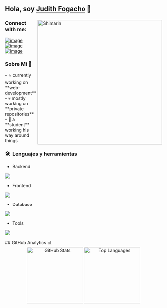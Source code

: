 ## Hola, soy [Judith Fogacho](https://github.com/JudithFogacho) 👋

<div>
  <img align="right" width="400" alt="Shimarin" src="https://i.imgur.com/eDGidzd.png"/>
  <h3 align="left">Connect with me:</h3>
  <div align="left">
  
  [![image](https://img.shields.io/badge/LinkedIn-ff69b4?style=for-the-badge&logo=linkedin&logoColor=white)](https://www.linkedin.com/in/judith-fogacho-268972323?trk=contact-info)
  [![image](https://img.shields.io/badge/Instagram-ff69b4?style=for-the-badge&logo=instagram&logoColor=white)](https://www.instagram.com/a.eluuu)
  [![image](https://img.shields.io/badge/Gmail-ff69b4?style=for-the-badge&logo=gmail&logoColor=white)](mailto:judithfogacho@gmail.com)  
  </div>
  
  <h3> Sobre Mi 👾 </h3>
  - ⭐ currently working on **web-development**
  - 💀 mostly working on **private repositories**
  - 👾 a **student** working his way around things
  

  ### 🛠 &nbsp;Lenguajes y herramientas
  - Backend
  <p align="left">
    <a href="https://skillicons.dev">
      <img src="https://skillicons.dev/icons?i=java,c,cs,py" />
    </a>
  </p>
  
  - Frontend
  <p align="left">
    <a href="https://skillicons.dev">
      <img src="https://skillicons.dev/icons?i=js,html,css" />
    </a>
  </p>
  
  - Database
  <p align="left">
    <a href="https://skillicons.dev">
      <img src="https://skillicons.dev/icons?i=mysql" />
    </a>
  </p>
  
  - Tools
  <p align="left">
    <a href="https://skillicons.dev">
      <img src="https://skillicons.dev/icons?i=github,figma,idea,vscode,linux,visualstudio" />
    </a>
  </p>
</div>
## GitHub Analytics 📊

<div align="center">
  <img height="180em" src="https://github-readme-stats.vercel.app/api?username=JudithFogacho&show_icons=true&theme=radical" alt="GitHub Stats" />
  <img height="180em" src="https://github-readme-stats.vercel.app/api/top-langs/?username=JudithFogacho&layout=compact&theme=radical" alt="Top Languages" />
</div>
